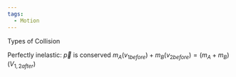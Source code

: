 ```yaml
---
tags:
  - Motion
---
```

Types of Collision

Perfectly inelastic: $\vec{p}$ is conserved
$m_{A}(v_{1{before}})+m_{B}(v_{2{before}})=(m_{A}+m_{B})(V_{1,2{after}})$  

